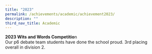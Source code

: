 ```yaml
---
title: "2023"
permalink: /achievements/academic/achievement2023/
description: ""
third_nav_title: Academic
---
```

**2023 Wits and Words Competitio**n<br>
Our p6 debate team students have done the school proud. 3rd placing overall in division 2.